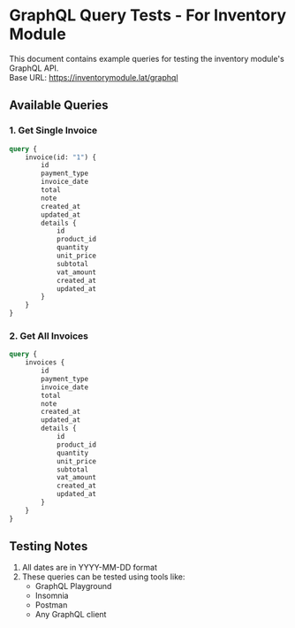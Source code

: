 # GraphQL Query Tests - For Inventory Module

This document contains example queries for testing the inventory module's GraphQL API.  
Base URL: https://inventorymodule.lat/graphql 

## Available Queries

### 1. Get Single Invoice

```graphql
query {
    invoice(id: "1") {
        id
        payment_type
        invoice_date
        total
        note
        created_at
        updated_at
        details {
            id
            product_id
            quantity
            unit_price
            subtotal
            vat_amount
            created_at
            updated_at
        }
    }
}
```

### 2. Get All Invoices

```graphql
query {
    invoices {
        id
        payment_type
        invoice_date
        total
        note
        created_at
        updated_at
        details {
            id
            product_id
            quantity
            unit_price
            subtotal
            vat_amount
            created_at
            updated_at
        }
    }
}
```

## Testing Notes

1. All dates are in YYYY-MM-DD format
2. These queries can be tested using tools like:
    - GraphQL Playground
    - Insomnia
    - Postman
    - Any GraphQL client
